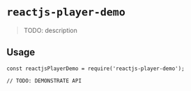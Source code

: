 # `reactjs-player-demo`

> TODO: description

## Usage

```
const reactjsPlayerDemo = require('reactjs-player-demo');

// TODO: DEMONSTRATE API
```

